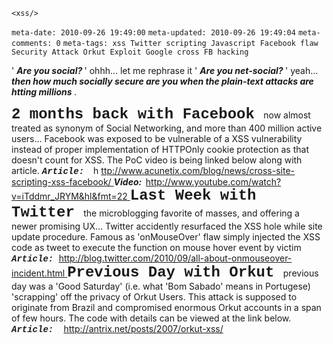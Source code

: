 ```meta-title: XSSed Orkut after Twitter after Facebook
<xss/>
```
```meta-date: 2010-09-26 19:49:00```
```meta-updated: 2010-09-26 19:49:04```
```meta-comments: 0```
```meta-tags: xss Twitter scripting Javascript Facebook flaw Security Attack Orkut Exploit Google cross FB hacking```



<div class="css-full-post-content js-full-post-content">

'
<b>
<i>Are you social?
</i>
</b>'
ohhh... let me rephrase it '
<b>
<i>Are you net-social?
</i>
</b>'
yeah...
<b>
<i>then how much socially secure are you when the plain-text attacks are htting millions
</i>
</b>.


<b>
<span class="Apple-style-span" style="font-size: x-large;">
<span class="Apple-style-span" style="font-family: 'Courier New', Courier, monospace;">2 months back with Facebook
</span>
</span>
</b>
now almost treated as synonym of Social Networking, and more than 400 million active users... Facebook was exposed to be vulnerable of a XSS vulnerability instead of proper implementation of HTTPOnly cookie protection as that doesn't count for XSS. The PoC video is being linked below along with article.

<b>
<i>
<span class="Apple-style-span" style="font-family: 'Courier New', Courier, monospace;">Article:
</span>&nbsp;
</i>
</b>h
<a href="ttp://www.acunetix.com/blog/news/cross-site-scripting-xss-facebook/">ttp://www.acunetix.com/blog/news/cross-site-scripting-xss-facebook/
</a>

<b>
<i>Video:&nbsp;
</i>
</b>
<a href="http://www.youtube.com/watch?v=iTddmr_JRYM&amp;hl&amp;fmt=22">http://www.youtube.com/watch?v=iTddmr_JRYM&amp;hl&amp;fmt=22
</a>


<b>
<span class="Apple-style-span" style="font-size: x-large;">
<span class="Apple-style-span" style="font-family: 'Courier New', Courier, monospace;">Last Week with Twitter
</span>
</span>
</b>
the microblogging favorite of masses, and offering a newer promising UX... Twitter accidently resurfaced the XSS hole while site update procedure. Famous as 'onMouseOver' flaw simply injected the XSS code as tweet to execute the function on mouse hover event by victim

<b>
<i>
<span class="Apple-style-span" style="font-family: 'Courier New', Courier, monospace;">Article:
</span>
</i>
</b>
<a href="http://blog.twitter.com/2010/09/all-about-onmouseover-incident.html"> http://blog.twitter.com/2010/09/all-about-onmouseover-incident.html
</a>


<span class="Apple-style-span" style="font-size: x-large;">
<span class="Apple-style-span" style="font-family: 'Courier New', Courier, monospace;">
<b>Previous Day with Orkut
</b>
</span>
</span>
previous day was a 'Good Saturday' (i.e. what 'Bom Sabado' means in Portugese) 'scrapping' off the privacy of Orkut Users. This attack is supposed to originate from Brazil and compromised enormous Orkut accounts in a span of few hours. The code with details can be viewed at the link below.

<b>
<i>
<span class="Apple-style-span" style="font-family: 'Courier New', Courier, monospace;">Article:
</span>
</i>
</b>&nbsp;
<a href="http://antrix.net/posts/2007/orkut-xss/">http://antrix.net/posts/2007/orkut-xss/
</a>


</div>
